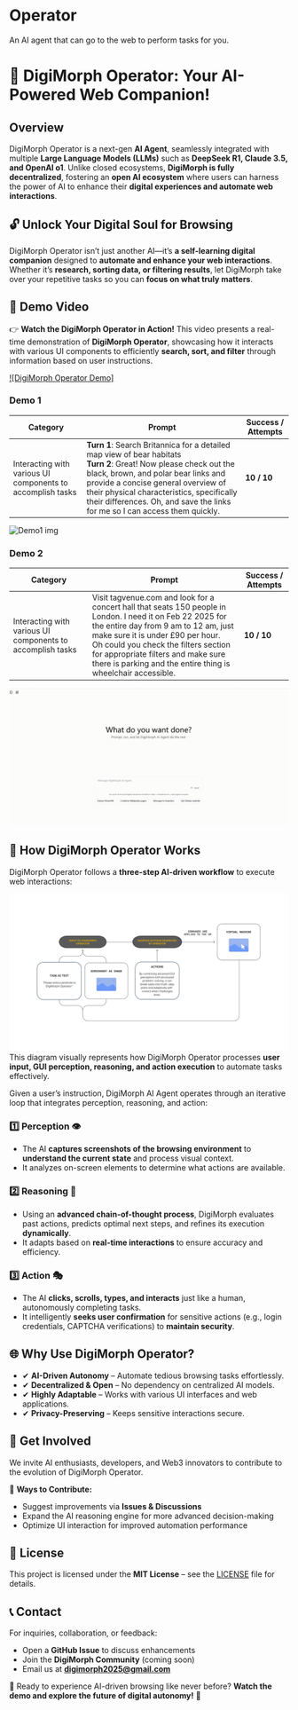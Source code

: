 # Operator
An AI agent that can go to the web to perform tasks for you.

# 🚀 DigiMorph Operator: Your AI-Powered Web Companion!

## Overview
DigiMorph Operator is a next-gen **AI Agent**, seamlessly integrated with multiple **Large Language Models (LLMs)** such as **DeepSeek R1, Claude 3.5, and OpenAI o1**. Unlike closed ecosystems, **DigiMorph is fully decentralized**, fostering an **open AI ecosystem** where users can harness the power of AI to enhance their **digital experiences and automate web interactions**.

## 🔓 Unlock Your Digital Soul for Browsing
DigiMorph Operator isn’t just another AI—it’s **a self-learning digital companion** designed to **automate and enhance your web interactions**. Whether it’s **research, sorting data, or filtering results**, let DigiMorph take over your repetitive tasks so you can **focus on what truly matters**.

## 🎥 Demo Video
👉 **Watch the DigiMorph Operator in Action!**
This video presents a real-time demonstration of **DigiMorph Operator**, showcasing how it interacts with various UI components to efficiently **search, sort, and filter** through information based on user instructions.

[![DigiMorph Operator Demo]](https://youtu.be/K7yzUG4eBsk)

### Demo 1
| **Category** | **Prompt** | **Success / Attempts** |
|-------------|-----------|--------------------|
| Interacting with various UI components to accomplish tasks | **Turn 1**: Search Britannica for a detailed map view of bear habitats  <br> **Turn 2**: Great! Now please check out the black, brown, and polar bear links and provide a concise general overview of their physical characteristics, specifically their differences. Oh, and save the links for me so I can access them quickly. | **10 / 10** |

![Demo1 img](https://github.com/DigiMorphLab/Operator/blob/main/operator_demo1.gif)

### Demo 2
| **Category** | **Prompt** | **Success / Attempts** |
|-------------|-----------|--------------------|
| Interacting with various UI components to accomplish tasks | Visit tagvenue.com and look for a concert hall that seats 150 people in London. I need it on Feb 22 2025 for the entire day from 9 am to 12 am, just make sure it is under £90 per hour. <br> Oh could you check the filters section for appropriate filters and make sure there is parking and the entire thing is wheelchair accessible. | **10 / 10** |

![Demo1 img](https://github.com/DigiMorphLab/Operator/blob/main/operator_demo2.gif)

## 🎯 How DigiMorph Operator Works
DigiMorph Operator follows a **three-step AI-driven workflow** to execute web interactions:

![How DigiMorph Operator Works](https://github.com/DigiMorphLab/Operator/blob/main/how_it_works.png)
This diagram visually represents how DigiMorph Operator processes **user input, GUI perception, reasoning, and action execution** to automate tasks effectively.

Given a user’s instruction, DigiMorph AI Agent operates through an iterative loop that integrates perception, reasoning, and action:
### **1️⃣ Perception 👁️**
- The AI **captures screenshots of the browsing environment** to **understand the current state** and process visual context.
- It analyzes on-screen elements to determine what actions are available.

### **2️⃣ Reasoning 🧠**
- Using an **advanced chain-of-thought process**, DigiMorph evaluates past actions, predicts optimal next steps, and refines its execution **dynamically**.
- It adapts based on **real-time interactions** to ensure accuracy and efficiency.

### **3️⃣ Action 🎭**
- The AI **clicks, scrolls, types, and interacts** just like a human, autonomously completing tasks.
- It intelligently **seeks user confirmation** for sensitive actions (e.g., login credentials, CAPTCHA verifications) to **maintain security**.

## 🌐 Why Use DigiMorph Operator?
- ✔ **AI-Driven Autonomy** – Automate tedious browsing tasks effortlessly.
- ✔ **Decentralized & Open** – No dependency on centralized AI models.
- ✔ **Highly Adaptable** – Works with various UI interfaces and web applications.
- ✔ **Privacy-Preserving** – Keeps sensitive interactions secure.

## 🚀 Get Involved
We invite AI enthusiasts, developers, and Web3 innovators to contribute to the evolution of DigiMorph Operator. 

📌 **Ways to Contribute:**
- Suggest improvements via **Issues & Discussions**
- Expand the AI reasoning engine for more advanced decision-making
- Optimize UI interaction for improved automation performance

## 📝 License
This project is licensed under the **MIT License** – see the [LICENSE](LICENSE) file for details.

## 📞 Contact
For inquiries, collaboration, or feedback:
- Open a **GitHub Issue** to discuss enhancements
- Join the **DigiMorph Community** (coming soon)
- Email us at **digimorph2025@gmail.com**

🔹 Ready to experience AI-driven browsing like never before? **Watch the demo and explore the future of digital autonomy!** 🚀


